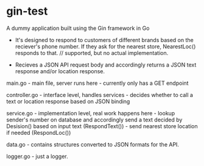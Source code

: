 # gin-test
A dummy application built using the Gin framework in Go

- It's designed to respond to customers of different brands based on the reciever's phone number. If they ask for the nearest store, NearestLoc() responds to that. // supported, but no actual implementation.

- Recieves a JSON API request body and accordingly returns a JSON text response and/or location response.

main.go       - main file, server runs here
              - currently only has a GET endpoint

controller.go - interface level, handles services
              - decides whether to call a text or location response based on JSON binding
              
service.go    - implementation level, real work happens here
              - lookup sender's number on database and accordingly send a text decided by Desision() based on input text (RespondText())
              - send nearest store location if needed (RespondLoc())

data.go       - contains structures converted to JSON formats for the API.

logger.go     - just a logger.

